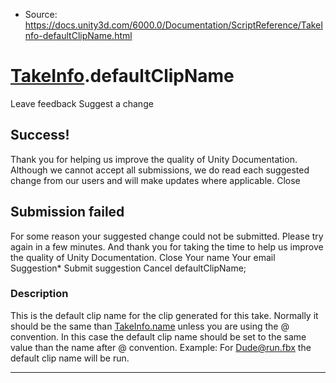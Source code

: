 * Source: https://docs.unity3d.com/6000.0/Documentation/ScriptReference/TakeInfo-defaultClipName.html

#  [TakeInfo](https://docs.unity3d.com/6000.0/Documentation/ScriptReference/TakeInfo.html).defaultClipName
Leave feedback
Suggest a change
## Success!
Thank you for helping us improve the quality of Unity Documentation. Although we cannot accept all submissions, we do read each suggested change from our users and will make updates where applicable.
Close
## Submission failed
For some reason your suggested change could not be submitted. Please <a>try again</a> in a few minutes. And thank you for taking the time to help us improve the quality of Unity Documentation.
Close
Your name Your email Suggestion* Submit suggestion
Cancel
defaultClipName; 
### Description
This is the default clip name for the clip generated for this take.
Normally it should be the same than [TakeInfo.name](https://docs.unity3d.com/6000.0/Documentation/ScriptReference/TakeInfo-name.html) unless you are using the @ convention. In this case the default clip name should be set to the same value than the name after @ convention. Example: For Dude@run.fbx the default clip name will be run.
* * *
